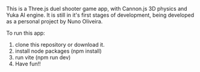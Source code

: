 This is a Three.js duel shooter game app, with Cannon.js 3D physics and Yuka AI engine. 
It is still in it's first stages of development, being developed as a personal project by Nuno Oliveira.

To run this app:

  1. clone this repository or download it.
  2. install node packages (npm install)
  3. run vite (npm run dev)
  4. Have fun!!
